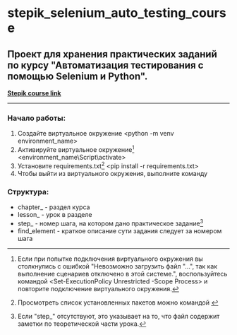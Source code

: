 # stepik_selenium_auto_testing_course
## Проект для хранения практических заданий по курсу "Автоматизация тестирования с помощью Selenium и Python".

__[Stepik course link](https://stepik.org/course/575/syllabus "Перейти на сайт курса")__

---
### Начало работы:
1. Создайте виртуальное окружение
<python -m venv environment_name>
2. Активируйте виртуальное окружение[^2]
<environment_name\Script\activate>
3. Установите requirements.txt[^3]
<pip install -r requirements.txt>
4. Чтобы выйти из виртуального окружения, выполните команду
<deactivate>



### Структура:
* chapter_ - раздел курса
* lesson_ - урок в разделе
* step_ - номер шага, на котором дано практическое задание[^1]
* find_element - краткое описание сути задания следует за номером шага

[^1]: Если "step_" отсутствуют, это указывает на то, что файл
содержит заметки по теоретической части урока.
[^2]: Если при попытке подключения виртуального окружения вы столкнулись с ошибкой "Невозможно загрузить файл "...", так как выполнение сценариев отключено в этой системе.", воспользуйтесь командой <Set-ExecutionPolicy Unrestricted -Scope Process> и повторите подключение виртуального окружения.
[^3]: Просмотреть список установленных пакетов можно командой <pip list>

